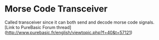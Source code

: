 Morse Code Transceiver
======================
Called transceiver since it can both send and decode morse code signals.
[Link to PureBasic Forum thread] (http://www.purebasic.fr/english/viewtopic.php?f=40&t=57121)
